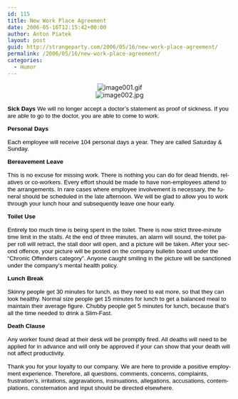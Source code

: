 ```yaml
---
id: 115
title: New Work Place Agreement
date: 2006-05-16T12:15:42+00:00
author: Anton Piatek
layout: post
guid: http://strangeparty.com/2006/05/16/new-work-place-agreement/
permalink: /2006/05/16/new-work-place-agreement/
categories:
  - Humor
---
```

<div style="text-align: center">
  <img id="image113" alt="image001.gif" src="http://strangeparty.com/wordpress/uploads/2006/05/image001.gif" />
</div>

<div style="text-align: center">
  <img id="image114" alt="image002.jpg" src="http://strangeparty.com/wordpress/uploads/2006/05/image002.jpg" />
</div>

**<font size="2" face="Arial" color="black"><span lang="EN-US" style="font-size: 10pt; font-family: Arial; color: black; font-weight: bold">Sick Days </span></font>**<font color="black"><span lang="EN-US" style="color: black" /></font><font color="black"><span lang="EN-US" style="color: black" /></font><font size="2" face="Arial" color="black"><span lang="EN-US" style="font-size: 10pt; font-family: Arial; color: black">We will no longer accept a doctor&#8217;s statement as proof</span></font><font size="2" color="black"><span lang="EN-US" style="font-size: 10pt; color: black"> </span></font><font size="2" face="Arial" color="black"><span lang="EN-US" style="font-size: 10pt; font-family: Arial; color: black">of sickness. If you are able to go to the doctor, you</span></font><font size="2" color="black"><span lang="EN-US" style="font-size: 10pt; color: black"> </span></font><font size="2" face="Arial" color="black"><span lang="EN-US" style="font-size: 10pt; font-family: Arial; color: black">are able to come to work. </span></font>

**<font size="2" face="Arial" color="black"><span lang="EN-US" style="font-size: 10pt; font-family: Arial; color: black; font-weight: bold">Personal Days </span></font>**

<font size="2" face="Arial" color="black"><span lang="EN-US" style="font-size: 10pt; font-family: Arial; color: black">Each employee will receive 104 personal days a year.</span></font><font size="2" color="black"><span lang="EN-US" style="font-size: 10pt; color: black"> </span></font><font size="2" face="Arial" color="black"><span lang="EN-US" style="font-size: 10pt; font-family: Arial; color: black">They are called Saturday & Sunday.</span></font><font size="2" color="black"><span lang="EN-US" style="font-size: 10pt; color: black"> </span></font>

**<font size="2" face="Arial" color="black"><span lang="EN-US" style="font-size: 10pt; font-family: Arial; color: black; font-weight: bold">Bereavement Leave </span></font>**

<font size="2" face="Arial" color="black"><span lang="EN-US" style="font-size: 10pt; font-family: Arial; color: black">This is no excuse for missing work. There is nothing</span></font><font size="2" color="black"><span lang="EN-US" style="font-size: 10pt; color: black"> </span></font><font size="2" face="Arial" color="black"><span lang="EN-US" style="font-size: 10pt; font-family: Arial; color: black">you can do for dead friends, relatives or co-workers.</span></font><font size="2" color="black"><span lang="EN-US" style="font-size: 10pt; color: black"> </span></font><font size="2" face="Arial" color="black"><span lang="EN-US" style="font-size: 10pt; font-family: Arial; color: black">Every effort should be made to have non-employees</span></font><font size="2" color="black"><span lang="EN-US" style="font-size: 10pt; color: black"> </span></font><font size="2" face="Arial" color="black"><span lang="EN-US" style="font-size: 10pt; font-family: Arial; color: black">attend to the arrangements. In rare cases where</span></font><font size="2" color="black"><span lang="EN-US" style="font-size: 10pt; color: black"> </span></font><font size="2" face="Arial" color="black"><span lang="EN-US" style="font-size: 10pt; font-family: Arial; color: black">employee involvement is necessary, the funeral should</span></font><font size="2" color="black"><span lang="EN-US" style="font-size: 10pt; color: black"> </span></font><font size="2" face="Arial" color="black"><span lang="EN-US" style="font-size: 10pt; font-family: Arial; color: black">be scheduled in the late afternoon. We will be glad to</span></font><font size="2" color="black"><span lang="EN-US" style="font-size: 10pt; color: black"> </span></font><font size="2" face="Arial" color="black"><span lang="EN-US" style="font-size: 10pt; font-family: Arial; color: black">allow you to work through your lunch hour and</span></font><font size="2" color="black"><span lang="EN-US" style="font-size: 10pt; color: black"> </span></font><font size="2" face="Arial" color="black"><span lang="EN-US" style="font-size: 10pt; font-family: Arial; color: black">subsequently leave one hour early.</span></font><font size="2" color="black"><span lang="EN-US" style="font-size: 10pt; color: black"> </span></font>

**<font size="2" face="Arial" color="black"><span lang="EN-US" style="font-size: 10pt; font-family: Arial; color: black; font-weight: bold">Toilet Use </span></font>**

<font size="2" face="Arial" color="black"><span lang="EN-US" style="font-size: 10pt; font-family: Arial; color: black">Entirely too much time is being spent in the toilet.</span></font><font size="2" color="black"><span lang="EN-US" style="font-size: 10pt; color: black"> </span></font><font size="2" face="Arial" color="black"><span lang="EN-US" style="font-size: 10pt; font-family: Arial; color: black">There is now strict three-minute time limit in the</span></font><font size="2" color="black"><span lang="EN-US" style="font-size: 10pt; color: black"> </span></font><font size="2" face="Arial" color="black"><span lang="EN-US" style="font-size: 10pt; font-family: Arial; color: black">stalls. At the end of three minutes, an alarm will</span></font><font size="2" color="black"><span lang="EN-US" style="font-size: 10pt; color: black"> </span></font><font size="2" face="Arial" color="black"><span lang="EN-US" style="font-size: 10pt; font-family: Arial; color: black">sound, the toilet paper roll will retract, the stall</span></font><font size="2" color="black"><span lang="EN-US" style="font-size: 10pt; color: black"> </span></font><font size="2" face="Arial" color="black"><span lang="EN-US" style="font-size: 10pt; font-family: Arial; color: black">door will open, and a picture will be taken. After</span></font><font size="2" color="black"><span lang="EN-US" style="font-size: 10pt; color: black"> </span></font><font size="2" face="Arial" color="black"><span lang="EN-US" style="font-size: 10pt; font-family: Arial; color: black">your second offence, your picture will be posted on</span></font><font size="2" color="black"><span lang="EN-US" style="font-size: 10pt; color: black"> </span></font><font size="2" face="Arial" color="black"><span lang="EN-US" style="font-size: 10pt; font-family: Arial; color: black">the company bulletin board under the &#8220;Chronic</span></font><font size="2" color="black"><span lang="EN-US" style="font-size: 10pt; color: black"> </span></font><font size="2" face="Arial" color="black"><span lang="EN-US" style="font-size: 10pt; font-family: Arial; color: black">Offenders category&#8221;. Anyone caught smiling in the</span></font><font size="2" color="black"><span lang="EN-US" style="font-size: 10pt; color: black"> </span></font><font size="2" face="Arial" color="black"><span lang="EN-US" style="font-size: 10pt; font-family: Arial; color: black">picture will be sanctioned under the company&#8217;s mental</span></font><font size="2" color="black"><span lang="EN-US" style="font-size: 10pt; color: black"> </span></font><font size="2" face="Arial" color="black"><span lang="EN-US" style="font-size: 10pt; font-family: Arial; color: black">health policy.</span></font><font size="2" color="black"><span lang="EN-US" style="font-size: 10pt; color: black"> </span></font>

**<font size="2" face="Arial" color="black"><span lang="EN-US" style="font-size: 10pt; font-family: Arial; color: black; font-weight: bold">Lunch Break </span></font>**

<font size="2" face="Arial" color="black"><span lang="EN-US" style="font-size: 10pt; font-family: Arial; color: black">Skinny people get 30 minutes for lunch, as they need</span></font><font size="2" color="black"><span lang="EN-US" style="font-size: 10pt; color: black"> </span></font><font size="2" face="Arial" color="black"><span lang="EN-US" style="font-size: 10pt; font-family: Arial; color: black">to eat more, so that they can look healthy. Normal</span></font><font size="2" color="black"><span lang="EN-US" style="font-size: 10pt; color: black"> </span></font><font size="2" face="Arial" color="black"><span lang="EN-US" style="font-size: 10pt; font-family: Arial; color: black">size people get 15 minutes for lunch to get a balanced</span></font><font size="2" color="black"><span lang="EN-US" style="font-size: 10pt; color: black"> </span></font><font size="2" face="Arial" color="black"><span lang="EN-US" style="font-size: 10pt; font-family: Arial; color: black">meal to maintain their average figure. Chubby people</span></font><font size="2" color="black"><span lang="EN-US" style="font-size: 10pt; color: black"> </span></font><font size="2" face="Arial" color="black"><span lang="EN-US" style="font-size: 10pt; font-family: Arial; color: black">get 5 minutes for lunch, because that&#8217;s all the time</span></font><font size="2" color="black"><span lang="EN-US" style="font-size: 10pt; color: black"> </span></font><font size="2" face="Arial" color="black"><span lang="EN-US" style="font-size: 10pt; font-family: Arial; color: black">needed to drink a Slim-Fast.</span></font><font size="2" color="black"><span lang="EN-US" style="font-size: 10pt; color: black"> </span></font>

**<font size="2" face="Arial" color="black"><span lang="EN-US" style="font-size: 10pt; font-family: Arial; color: black; font-weight: bold">Death Clause </span></font>**

<font size="2" face="Arial" color="black"><span lang="EN-US" style="font-size: 10pt; font-family: Arial; color: black">Any worker found dead at their desk will be promptly</span></font><font size="2" color="black"><span lang="EN-US" style="font-size: 10pt; color: black"> </span></font><font size="2" face="Arial" color="black"><span lang="EN-US" style="font-size: 10pt; font-family: Arial; color: black">fired. All deaths will need to be applied for in</span></font><font size="2" color="black"><span lang="EN-US" style="font-size: 10pt; color: black"> </span></font><font size="2" face="Arial" color="black"><span lang="EN-US" style="font-size: 10pt; font-family: Arial; color: black">advance and will only be approved if your can show</span></font><font size="2" color="black"><span lang="EN-US" style="font-size: 10pt; color: black"> </span></font><font size="2" face="Arial" color="black"><span lang="EN-US" style="font-size: 10pt; font-family: Arial; color: black">that your death will not affect productivity. </span></font>

<font size="2" face="Arial" color="black"><span lang="EN-US" style="font-size: 10pt; font-family: Arial; color: black">Thank you for your loyalty to our company. We are here</span></font><font size="2" color="black"><span lang="EN-US" style="font-size: 10pt; color: black"> </span></font><font size="2" face="Arial" color="black"><span lang="EN-US" style="font-size: 10pt; font-family: Arial; color: black">to provide a positive employment experience.</span></font><font size="2" color="black"><span lang="EN-US" style="font-size: 10pt; color: black"> </span></font><font size="2" face="Arial" color="black"><span lang="EN-US" style="font-size: 10pt; font-family: Arial; color: black">Therefore, all questions, comments, concerns,</span></font><font size="2" color="black"><span lang="EN-US" style="font-size: 10pt; color: black"> </span></font><font size="2" face="Arial" color="black"><span lang="EN-US" style="font-size: 10pt; font-family: Arial; color: black">complaints, frustration&#8217;s, irritations, aggravations,</span></font><font size="2" color="black"><span lang="EN-US" style="font-size: 10pt; color: black"> </span></font><font size="2" face="Arial" color="black"><span lang="EN-US" style="font-size: 10pt; font-family: Arial; color: black">insinuations, allegations, accusations,</span></font><font size="2" color="black"><span lang="EN-US" style="font-size: 10pt; color: black"> </span></font><font size="2" face="Arial" color="black"><span lang="EN-US" style="font-size: 10pt; font-family: Arial; color: black">contemplations, consternation and input should be</span></font><font size="2" color="black"><span lang="EN-US" style="font-size: 10pt; color: black"> </span></font><font size="2" face="Arial" color="black"><span lang="EN-US" style="font-size: 10pt; font-family: Arial; color: black">directed elsewhere.</span></font>